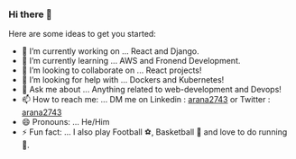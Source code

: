 ### Hi there 👋

Here are some ideas to get you started:

- 🔭 I’m currently working on ... React and Django.
- 🌱 I’m currently learning ... AWS and Fronend Development.
- 👯 I’m looking to collaborate on ... React projects!
- 🤔 I’m looking for help with ... Dockers and Kubernetes!
- 💬 Ask me about ... Anything related to web-development and Devops!
- 📫 How to reach me: ... DM me on Linkedin : [arana2743](https://www.linkedin.com/in/arana2743) or Twitter : [arana2743](https://twitter.com/arana2743)
- 😄 Pronouns: ... He/Him
- ⚡ Fun fact: ... I also play Football ⚽, Basketball 🏀 and love to do running 🏃.
